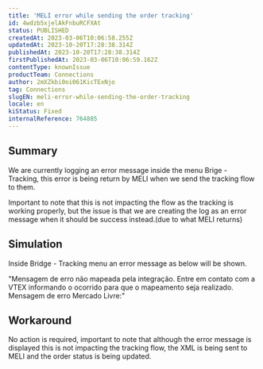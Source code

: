 ```yaml
---
title: 'MELI error while sending the order tracking'
id: 4wdzb5xjelAkFnbuRCFXAt
status: PUBLISHED
createdAt: 2023-03-06T10:06:58.255Z
updatedAt: 2023-10-20T17:28:38.314Z
publishedAt: 2023-10-20T17:28:38.314Z
firstPublishedAt: 2023-03-06T10:06:59.162Z
contentType: knownIssue
productTeam: Connections
author: 2mXZkbi0oi061KicTExNjo
tag: Connections
slugEN: meli-error-while-sending-the-order-tracking
locale: en
kiStatus: Fixed
internalReference: 764885
---
```


## Summary



We are currently logging an error message inside the menu Brige - Tracking, this error is being return by MELI when we send the tracking flow to them.

Important to note that this is not impacting the flow as the tracking is working properly, but the issue is that we are creating the log as an error message when it should be success instead.(due to what MELI returns)


##

## Simulation



Inside Bridge - Tracking menu an error message as below will be shown.

"Mensagem de erro não mapeada pela integração. Entre em contato com a VTEX informando o ocorrido para que o mapeamento seja realizado.
Mensagem de erro Mercado Livre:"


##

## Workaround



No action is required, important to note that although the error message is displayed this is not impacting the tracking flow, the XML is being sent to MELI and the order status is being updated.




